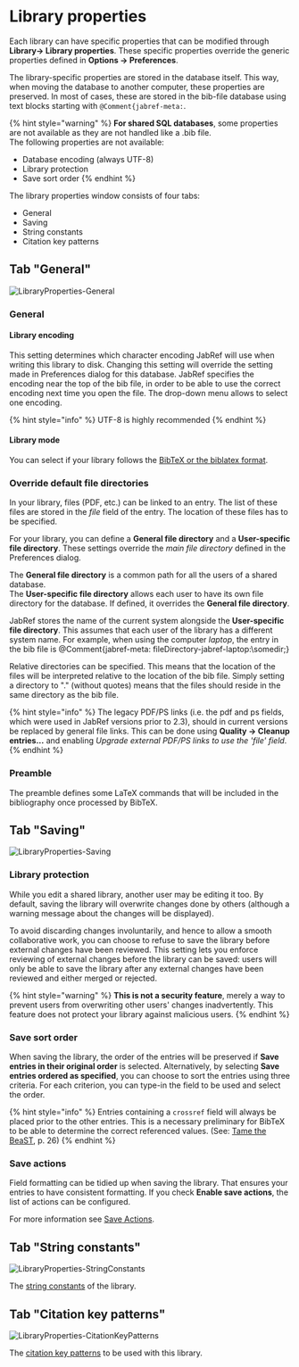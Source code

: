 # Library properties

Each library can have specific properties that can be modified through **Library→ Library properties**. These specific properties override the generic properties defined in **Options → Preferences**.

The library-specific properties are stored in the database itself. This way, when moving the database to another computer, these properties are preserved. In most of cases, these are stored in the bib-file database using text blocks starting with `@Comment{jabref-meta:`.

{% hint style="warning" %}
**For shared SQL databases**, some properties are not available as they are not handled like a .bib file.\
The following properties are not available:

* Database encoding (always UTF-8)
* Library protection
* Save sort order
{% endhint %}

The library properties window consists of four tabs:

* General
* Saving
* String constants
* Citation key patterns

## Tab "General"

![LibraryProperties-General](https://user-images.githubusercontent.com/6931104/187705732-5e511c13-a249-4e2e-be8b-81b0ea151c9f.png)

### General

#### Library encoding

This setting determines which character encoding JabRef will use when writing this library to disk. Changing this setting will override the setting made in Preferences dialog for this database. JabRef specifies the encoding near the top of the bib file, in order to be able to use the correct encoding next time you open the file. The drop-down menu allows to select one encoding.

{% hint style="info" %}
UTF-8 is highly recommended
{% endhint %}

#### Library mode

You can select if your library follows the [BibTeX or the biblatex format](../cite/bibtex-and-biblatex.md).

### Override default file directories

In your library, files (PDF, etc.) can be linked to an entry. The list of these files are stored in the _file_ field of the entry. The location of these files has to be specified.

For your library, you can define a **General file directory** and a **User-specific file directory**. These settings override the _main file directory_ defined in the Preferences dialog.

The **General file directory** is a common path for all the users of a shared database.\
The **User-specific file directory** allows each user to have its own file directory for the database. If defined, it overrides the **General file directory**.

JabRef stores the name of the current system alongside the **User-specific file directory**. This assumes that each user of the library has a different system name. For example, when using the computer _laptop_, the entry in the bib file is @Comment{jabref-meta: fileDirectory-jabref-laptop:\somedir;}

Relative directories can be specified. This means that the location of the files will be interpreted relative to the location of the bib file. Simply setting a directory to "." (without quotes) means that the files should reside in the same directory as the bib file.

{% hint style="info" %}
The legacy PDF/PS links (i.e. the pdf and ps fields, which were used in JabRef versions prior to 2.3), should in current versions be replaced by general file links. This can be done using **Quality → Cleanup entries...** and enabling _Upgrade external PDF/PS links to use the 'file' field_.​
{% endhint %}

### Preamble

The preamble defines some LaTeX commands that will be included in the bibliography once processed by BibTeX.

## Tab "Saving"

![LibraryProperties-Saving](https://user-images.githubusercontent.com/6931104/187706060-a25e735d-1695-4412-8a0f-296badf59261.png)

### Library protection

While you edit a shared library, another user may be editing it too. By default, saving the library will overwrite changes done by others (although a warning message about the changes will be displayed).​

To avoid discarding changes involuntarily, and hence to allow a smooth collaborative work, you can choose to refuse to save the library before external changes have been reviewed. This setting lets you enforce reviewing of external changes before the library can be saved: users will only be able to save the library after any external changes have been reviewed and either merged or rejected.

{% hint style="warning" %}
**This is not a security feature**, merely a way to prevent users from overwriting other users' changes inadvertently. This feature does not protect your library against malicious users.​
{% endhint %}

### Save sort order

When saving the library, the order of the entries will be preserved if **Save entries in their original order** is selected. Alternatively, by selecting **Save entries ordered as specified**, you can choose to sort the entries using three criteria. For each criterion, you can type-in the field to be used and select the order.

{% hint style="info" %}
Entries containing a `crossref` field will always be placed prior to the other entries. This is a necessary preliminary for BibTeX to be able to determine the correct referenced values. (See: [Tame the BeaST](https://ctan.org/pkg/tamethebeast), p. 26)
{% endhint %}

### Save actions

Field formatting can be tidied up when saving the library. That ensures your entries to have consistent formatting. If you check **Enable save actions**, the list of actions can be configured.

For more information see [Save Actions](../finding-sorting-and-cleaning-entries/saveactions.md).

## Tab "String constants"

![LibraryProperties-StringConstants](https://user-images.githubusercontent.com/6931104/187706302-13ed07f4-c704-4a28-9460-f4c9eae5e36c.png)

The [string constants](../advanced/strings.md) of the library.

## Tab "Citation key patterns"

![LibraryProperties-CitationKeyPatterns](https://user-images.githubusercontent.com/6931104/187706432-5ed71148-e78f-4666-9a49-0b9548873260.png)

The [citation key patterns](citationkeypatterns.md) to be used with this library.

